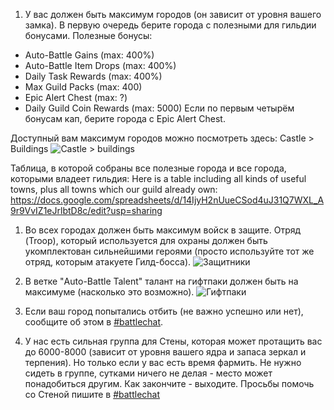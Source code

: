 1. У вас должен быть максимум городов (он зависит от уровня вашего замка). В первую очередь берите города с полезными для гильдии бонусами.
Полезные бонусы:
* Auto-Battle Gains (max: 400%)
* Auto-Battle Item Drops (max: 400%)
* Daily Task Rewards (max: 400%)
* Max Guild Packs (max: 400)
* Epic Alert Chest (max: ?)
* Daily Guild Coin Rewards (max: 5000)
Если по первым четырём бонусам кап, берите города с Epic Alert Chest.

Доступный вам максимум городов можно посмотреть здесь:
Castle > Buildings
![Castle > buildings](https://cdn.discordapp.com/attachments/789216608858013727/800428492948373504/Rule1.png)

Таблица, в которой собраны все полезные города и все города, которыми владеет гильдия:
Here is a table including all kinds of useful towns, plus all towns which our guild already own:
https://docs.google.com/spreadsheets/d/14IjyH2nUueCSod4uJ31Q7WXL_A9r9VvIZ1eJrlbtD8c/edit?usp=sharing

1. Во всех городах должен быть максимум войск в защите. Отряд (Troop), который используется для охраны должен быть укомплектован сильнейшими героями (просто используйте тот же отряд, которым атакуете Гилд-босса).
![Защитники](https://cdn.discordapp.com/attachments/789216608858013727/800428789937995836/Rule2.png)

1. В ветке "Auto-Battle Talent" талант на гифтпаки должен быть на максимуме (насколько это возможно).
![Гифтпаки](https://cdn.discordapp.com/attachments/789216608858013727/800428872033239100/Rule3.png)

1. Если ваш город  попытались отбить (не важно успешно или нет), сообщите об этом в [#battlechat](https://discord.com/channels/713844868165927003/724660107056775180).

1. У нас есть сильная группа для Стены, которая может протащить вас до 6000-8000 (зависит от уровня вашего ядра и запаса зеркал и терпения). Но только если у вас есть время фармить. Не нужно сидеть в группе, сутками ничего не делая - место может понадобиться другим. Как закончите - выходите.
Просьбы помочь со Стеной пишите в [#battlechat](https://discord.com/channels/713844868165927003/724660107056775180)
